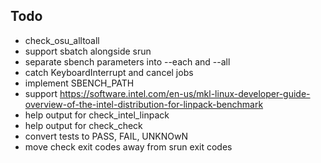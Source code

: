 ## Todo

- check_osu_alltoall
- support sbatch alongside srun
- separate sbench parameters into --each and --all
- catch KeyboardInterrupt and cancel jobs
- implement SBENCH_PATH
- support https://software.intel.com/en-us/mkl-linux-developer-guide-overview-of-the-intel-distribution-for-linpack-benchmark
- help output for check_intel_linpack
- help output for check_check
- convert tests to PASS, FAIL, UNKNOwN
- move check exit codes away from srun exit codes

